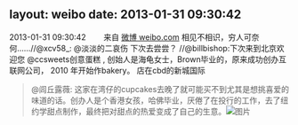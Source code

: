layout: weibo
date: 2013-01-31 09:30:42
---
<meta name="referrer" content="no-referrer" />

2013-01-31 09:30:42  &nbsp;&nbsp;&nbsp;&nbsp;&nbsp;&nbsp; 来自 <a href="http://weibo.com/" rel="nofollow">微博 weibo.com</a>
相见不相识，穷人可奈何……//@xcv58_: @淡淡的二哀伤 下次去尝尝？ //@billbishop:下次来到北京欢迎您 @ccsweets创意蛋糕 , 创始人是海龟女士，Brown毕业的，原来成功创办互联网公司， 2010 年开始作bakery。 店在cbd的新城国际
>  @闾丘露薇: 这家在湾仔的cupcakes去晚了就可能买不到尤其是想挑喜爱的味道的话。创办人是个香港女孩，哈佛毕业，厌倦了在投行的工作，去了纽约学甜点制作，最终把对甜点的热爱变成了自己的生意。 ​​​
>  ![图片](https://ww4.sinaimg.cn/large/46e9d5dajw1e1bq46nh2oj.jpg)
